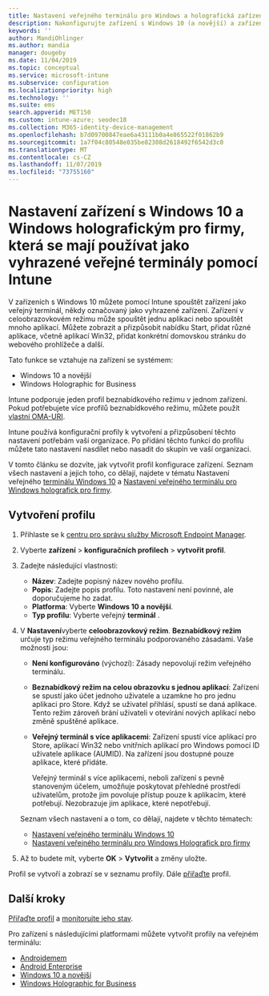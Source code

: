 ```yaml
---
title: Nastavení veřejného terminálu pro Windows a holografická zařízení v Microsoft Intune – Azure | Microsoft Docs
description: Nakonfigurujte zařízení s Windows 10 (a novější) a zařízení s Windows holografickým pro firmy jako veřejné terminály s jednou aplikací a s více aplikacemi, přizpůsobte nabídku Start, přidejte aplikace, zobrazte panel úloh a nakonfigurujte webový prohlížeč v Microsoft Intune.
keywords: ''
author: MandiOhlinger
ms.author: mandia
manager: dougeby
ms.date: 11/04/2019
ms.topic: conceptual
ms.service: microsoft-intune
ms.subservice: configuration
ms.localizationpriority: high
ms.technology: ''
ms.suite: ems
search.appverid: MET150
ms.custom: intune-azure; seodec18
ms.collection: M365-identity-device-management
ms.openlocfilehash: b7d09700847eae6a43111b0a4e865522f01862b9
ms.sourcegitcommit: 1a7f04c80548e035be82308d2618492f6542d3c0
ms.translationtype: MT
ms.contentlocale: cs-CZ
ms.lasthandoff: 11/07/2019
ms.locfileid: "73755160"
---
```

# <a name="windows-10-and-windows-holographic-for-business-device-settings-to-run-as-a-dedicated-kiosk-using-intune"></a>Nastavení zařízení s Windows 10 a Windows holografickým pro firmy, která se mají používat jako vyhrazené veřejné terminály pomocí Intune

V zařízeních s Windows 10 můžete pomocí Intune spouštět zařízení jako veřejný terminál, někdy označovaný jako vyhrazené zařízení. Zařízení v celoobrazovkovém režimu může spouštět jednu aplikaci nebo spouštět mnoho aplikací. Můžete zobrazit a přizpůsobit nabídku Start, přidat různé aplikace, včetně aplikací Win32, přidat konkrétní domovskou stránku do webového prohlížeče a další. 

Tato funkce se vztahuje na zařízení se systémem:

- Windows 10 a novější
- Windows Holographic for Business

Intune podporuje jeden profil beznabídkového režimu v jednom zařízení. Pokud potřebujete více profilů beznabídkového režimu, můžete použít [vlastní OMA-URI](custom-settings-windows-10.md).

Intune používá konfigurační profily k vytvoření a přizpůsobení těchto nastavení potřebám vaší organizace. Po přidání těchto funkcí do profilu můžete tato nastavení nasdílet nebo nasadit do skupin ve vaší organizaci.

V tomto článku se dozvíte, jak vytvořit profil konfigurace zařízení. Seznam všech nastavení a jejich toho, co dělají, najdete v tématu Nastavení veřejného [terminálu Windows 10](kiosk-settings-windows.md) a [Nastavení veřejného terminálu pro Windows holografick pro firmy](kiosk-settings-holographic.md).

## <a name="create-the-profile"></a>Vytvoření profilu

1. Přihlaste se k [centru pro správu služby Microsoft Endpoint Manager](https://go.microsoft.com/fwlink/?linkid=2109431).
2. Vyberte **zařízení** > **konfiguračních profilech** > **vytvořit profil**.
3. Zadejte následující vlastnosti:

   - **Název**: Zadejte popisný název nového profilu.
   - **Popis**: Zadejte popis profilu. Toto nastavení není povinné, ale doporučujeme ho zadat.
   - **Platforma**: Vyberte **Windows 10 a novější**.
   - **Typ profilu**: Vyberte veřejný **terminál** .

4. V **Nastavení**vyberte **celoobrazovkový režim**. **Beznabídkový režim** určuje typ režimu veřejného terminálu podporovaného zásadami. Vaše možnosti jsou:

    - **Není konfigurováno** (výchozí): Zásady nepovolují režim veřejného terminálu.
    - **Beznabídkový režim na celou obrazovku s jednou aplikací**: Zařízení se spustí jako účet jednoho uživatele a uzamkne ho pro jednu aplikaci pro Store. Když se uživatel přihlásí, spustí se daná aplikace. Tento režim zároveň brání uživateli v otevírání nových aplikací nebo změně spuštěné aplikace.
    - **Veřejný terminál s více aplikacemi**: Zařízení spustí více aplikací pro Store, aplikací Win32 nebo vnitřních aplikací pro Windows pomocí ID uživatele aplikace (AUMID). Na zařízení jsou dostupné pouze aplikace, které přidáte.

        Veřejný terminál s více aplikacemi, neboli zařízení s pevně stanoveným účelem, umožňuje poskytovat přehledné prostředí uživatelům, protože jim povoluje přístup pouze k aplikacím, které potřebují. Nezobrazuje jim aplikace, které nepotřebují.

    Seznam všech nastavení a o tom, co dělají, najdete v těchto tématech:
      - [Nastavení veřejného terminálu Windows 10](kiosk-settings-windows.md)
      - [Nastavení veřejného terminálu pro Windows Holografick pro firmy](kiosk-settings-holographic.md)

5. Až to budete mít, vyberte **OK** > **Vytvořit** a změny uložte.

Profil se vytvoří a zobrazí se v seznamu profily. Dále [přiřaďte](device-profile-assign.md) profil.

## <a name="next-steps"></a>Další kroky

[Přiřaďte profil](device-profile-assign.md) a [monitorujte jeho stav](device-profile-monitor.md).

Pro zařízení s následujícími platformami můžete vytvořit profily na veřejném terminálu:
- [Androidemem](device-restrictions-android.md#kiosk)
- [Android Enterprise](device-restrictions-android-for-work.md#dedicated-device-settings)
- [Windows 10 a novější](kiosk-settings-windows.md)
- [Windows Holographic for Business](kiosk-settings-holographic.md)
